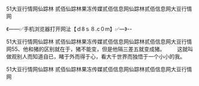 51大豆行情网仙踪林 贰佰仙踪林果冻传媒贰佰信息网仙踪林贰佰信息网大豆行情网

《——✅手机浏览器打开网沚【ｄ8ｓ８.c０m】✅—》--

51大豆行情网仙踪林 贰佰仙踪林果冻传媒贰佰信息网仙踪林贰佰信息网大豆行情网55、他和猪的区别就在于，猪不能变，但是他隔三差五就变成猪。
　　这就叫做观别人而知道自已，睹于外而得于心，看大千世界而独悟于一个小小的我。





51大豆行情网仙踪林 贰佰仙踪林果冻传媒贰佰信息网仙踪林贰佰信息网大豆行情网
